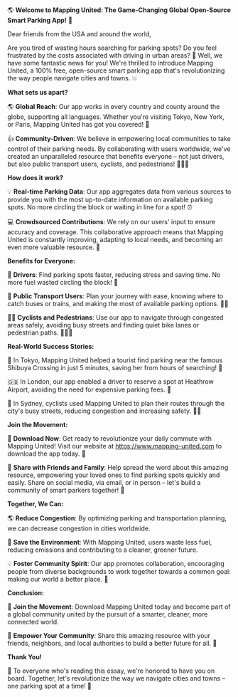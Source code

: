 🌎 **Welcome to Mapping United: The Game-Changing Global Open-Source Smart Parking App!** 🚗

Dear friends from the USA and around the world,

Are you tired of wasting hours searching for parking spots? Do you feel frustrated by the costs associated with driving in urban areas? 🤕 Well, we have some fantastic news for you! We're thrilled to introduce Mapping United, a 100% free, open-source smart parking app that's revolutionizing the way people navigate cities and towns. 💥

**What sets us apart?**

🌎 **Global Reach**: Our app works in every country and county around the globe, supporting all languages. Whether you're visiting Tokyo, New York, or Paris, Mapping United has got you covered! 🌟

👍 **Community-Driven**: We believe in empowering local communities to take control of their parking needs. By collaborating with users worldwide, we've created an unparalleled resource that benefits everyone – not just drivers, but also public transport users, cyclists, and pedestrians! 🚶‍♀️🚌

**How does it work?**

💡 **Real-time Parking Data**: Our app aggregates data from various sources to provide you with the most up-to-date information on available parking spots. No more circling the block or waiting in line for a spot! ⏰

💻 **Crowdsourced Contributions**: We rely on our users' input to ensure accuracy and coverage. This collaborative approach means that Mapping United is constantly improving, adapting to local needs, and becoming an even more valuable resource. 🌈

**Benefits for Everyone:**

🚗 **Drivers**: Find parking spots faster, reducing stress and saving time. No more fuel wasted circling the block! 💨

💸 **Public Transport Users**: Plan your journey with ease, knowing where to catch buses or trains, and making the most of available parking options. 🚌🚂

🚴‍♂️ **Cyclists and Pedestrians**: Use our app to navigate through congested areas safely, avoiding busy streets and finding quiet bike lanes or pedestrian paths. 🚶‍♀️💚

**Real-World Success Stories:**

🌃 In Tokyo, Mapping United helped a tourist find parking near the famous Shibuya Crossing in just 5 minutes, saving her from hours of searching! 🤩

🇬🇧 In London, our app enabled a driver to reserve a spot at Heathrow Airport, avoiding the need for expensive parking fees. 💸

🌊 In Sydney, cyclists used Mapping United to plan their routes through the city's busy streets, reducing congestion and increasing safety. 🚴‍♂️

**Join the Movement:**

💬 **Download Now**: Get ready to revolutionize your daily commute with Mapping United! Visit our website at https://www.mapping-united.com to download the app today. 📲

👥 **Share with Friends and Family**: Help spread the word about this amazing resource, empowering your loved ones to find parking spots quickly and easily. Share on social media, via email, or in person – let's build a community of smart parkers together! 🌈

**Together, We Can:**

🌎 **Reduce Congestion**: By optimizing parking and transportation planning, we can decrease congestion in cities worldwide.

💚 **Save the Environment**: With Mapping United, users waste less fuel, reducing emissions and contributing to a cleaner, greener future.

💡 **Foster Community Spirit**: Our app promotes collaboration, encouraging people from diverse backgrounds to work together towards a common goal: making our world a better place. 🌈

**Conclusion:**

🌟 **Join the Movement**: Download Mapping United today and become part of a global community united by the pursuit of a smarter, cleaner, more connected world.

💖 **Empower Your Community**: Share this amazing resource with your friends, neighbors, and local authorities to build a better future for all. 🌈

**Thank You!**

🙏 To everyone who's reading this essay, we're honored to have you on board. Together, let's revolutionize the way we navigate cities and towns – one parking spot at a time! 💖
